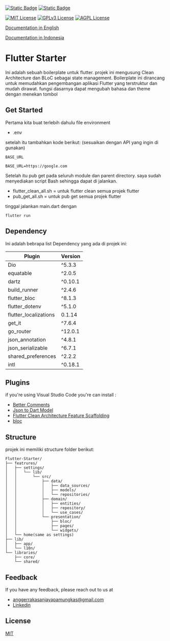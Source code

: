 [![Static Badge](https://img.shields.io/badge/Framework-Flutter-blue?style=f)](https://flutter.dev/)
[![Static Badge](https://img.shields.io/badge/Language-Dart-blue?style=f)](https://dart.dev/)

[![MIT License](https://img.shields.io/badge/License-MIT-green.svg)](https://choosealicense.com/licenses/mit/)
[![GPLv3 License](https://img.shields.io/badge/License-GPL%20v3-yellow.svg)](https://opensource.org/licenses/)
[![AGPL License](https://img.shields.io/badge/license-AGPL-blue.svg)](http://www.gnu.org/licenses/agpl-3.0)

[Documentation in English](./documentation/README.en.md)

[Documentation in Indonesia](./documentation/README.id.md)

# Flutter Starter

Ini adalah sebuah boilerplate untuk flutter. projek ini mengusung Clean Architecture dan BLoC sebagai state management. Boilerplate ini dirancang untuk memudahkan pengembangan aplikasi Flutter yang terstruktur dan mudah dirawat. fungsi dasarnya dapat mengubah bahasa dan theme dengan menekan tombol

## Get Started

Pertama kita buat terlebih dahulu file environment

- .env

setelah itu tambahkan kode berikut: (sesuaikan dengan API yang ingin di gunakan)

`BASE_URL`

```shell
BASE_URL=https://google.com
```

Setelah itu pub get pada seluruh module dan parent directory. saya sudah menyediakan script Bash sehingga dapat di jalankan.

- flutter_clean_all.sh = untuk flutter clean semua projek flutter
- pub_get_all.sh = untuk pub get semua projek flutter

tinggal jalankan main.dart dengan

```shell
flutter run
```

## Dependency

Ini adalah bebrapa list Dependency yang ada di projek ini:

| Plugin                | Version |
| --------------------- | ------- |
| Dio                   | ^5.3.3  |
| equatable             | ^2.0.5  |
| dartz                 | ^0.10.1 |
| build_runner          | ^2.4.6  |
| flutter_bloc          | ^8.1.3  |
| flutter_dotenv        | ^5.1.0  |
| flutter_localizations | 0.1.14  |
| get_it                | ^7.6.4  |
| go_router             | ^12.0.1 |
| json_annotation       | ^4.8.1  |
| json_serializable     | ^6.7.1  |
| shared_preferences    | ^2.2.2  |
| intl                  | ^0.18.1 |

## Plugins

if you're using Visual Studio Code you're can install :

- [Better Comments][better_comments_plugin]
- [Json to Dart Model][json_to_dart_model]
- [Flutter Clean Architecture Feature Scaffolding][clean_architecture_plugin]
- [bloc][bloc_plugin]

## Structure

projek ini memiliki structure folder berikut:

```
Flutter-Starter/
├── featrures/
│   ├── settings/
│   │   └── lib/
│   │       └── src/
│   │           ├── data/
│   │           │   ├── data_sources/
│   │           │   ├── models/
│   │           │   └── repositories/
│   │           ├── domain/
│   │           │   ├── entities/
│   │           │   ├── repository/
│   │           │   └── use_cases/
│   │           └── presentation/
│   │               ├── bloc/
│   │               ├── pages/
│   │               └── widgets/
│   └── home(same as settings)
├── lib/
│   ├── app/
│   └── l10n/
└── libraries/
    ├── core/
    └── shared/

```

## Feedback

If you have any feedback, please reach out to us at

- anggerrakasanjayapamungkas@gmail.com
- [Linkedin](https://www.linkedin.com/in/anggerrakasanjaya/)

## License

[MIT](https://choosealicense.com/licenses/mit/)

[better_comments_plugin]: https://marketplace.visualstudio.com/items?itemName=aaron-bond.better-comments
[json_to_dart_model]: https://marketplace.visualstudio.com/items?itemName=hirantha.json-to-dart
[clean_architecture_plugin]: https://marketplace.visualstudio.com/items?itemName=FullyStackedDevelopment.flutter-clean-architecture-scaffold
[bloc_plugin]: https://marketplace.visualstudio.com/items?itemName=FelixAngelov.bloc
[dart_language_badge]: https://img.shields.io/badge/Language-Dart-blue

<!-- [license]: https://img.shields.io/badge/license-MIT-lightgrey.svg?style=flat
[team]: https://img.shields.io/badge/Made%20with%20❤%EF%B8%8F-by%20Emerging%20Product%20Team-red.svg
[flutter_localizations_link]: https://api.flutter.dev/flutter/flutter_localizations/flutter_localizations-library.html
[internationalization_link]: https://flutter.dev/docs/development/accessibility-and-localization/internationalization
[plugin_bloc]: https://plugins.jetbrains.com/plugin/12129-bloc
[plugin_clean_arch]: https://plugins.jetbrains.com/plugin/13470-clean-architecture-for-flutter
[plugin_flutter_intl]: https://plugins.jetbrains.com/plugin/13666-flutter-intl
[vs_plugin_bloc]: https://marketplace.visualstudio.com/items?itemName=FelixAngelov.bloc -->

